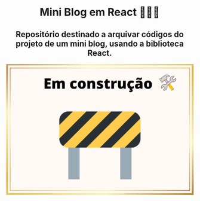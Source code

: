 <h1 align="center"> Mini Blog em React 👩🏽‍💻 </h1>

<h2 align="center">Repositório destinado a arquivar códigos do projeto de um mini blog, usando a biblioteca React. </h2> 



<p align="center">
 <img width="600" src="./em-construcao.png">
</p>
